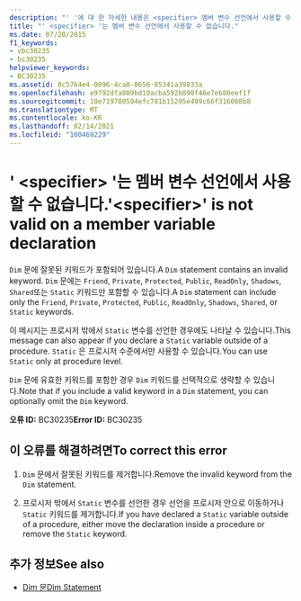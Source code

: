 ```yaml
---
description: "' '에 대 한 자세한 내용은 <specifier> 멤버 변수 선언에서 사용할 수 없습니다."
title: "' <specifier> '는 멤버 변수 선언에서 사용할 수 없습니다."
ms.date: 07/20/2015
f1_keywords:
- vbc30235
- bc30235
helpviewer_keywords:
- BC30235
ms.assetid: 8c5764e4-0096-4ca0-8656-05341a39833a
ms.openlocfilehash: e9792dfa809bd10acba592b890f46e7eb80eef1f
ms.sourcegitcommit: 10e719780594efc781b15295e499c66f316068b8
ms.translationtype: MT
ms.contentlocale: ko-KR
ms.lasthandoff: 02/14/2021
ms.locfileid: "100469229"
---
```

# <a name="specifier-is-not-valid-on-a-member-variable-declaration"></a><span data-ttu-id="23950-103">' \<specifier> '는 멤버 변수 선언에서 사용할 수 없습니다.</span><span class="sxs-lookup"><span data-stu-id="23950-103">'\<specifier>' is not valid on a member variable declaration</span></span>

<span data-ttu-id="23950-104">`Dim` 문에 잘못된 키워드가 포함되어 있습니다.</span><span class="sxs-lookup"><span data-stu-id="23950-104">A `Dim` statement contains an invalid keyword.</span></span> <span data-ttu-id="23950-105">`Dim` 문에는 `Friend`, `Private`, `Protected`, `Public`, `ReadOnly`, `Shadows`, `Shared`또는 `Static` 키워드만 포함할 수 있습니다.</span><span class="sxs-lookup"><span data-stu-id="23950-105">A `Dim` statement can include only the `Friend`, `Private`, `Protected`, `Public`, `ReadOnly`, `Shadows`, `Shared`, or `Static` keywords.</span></span>  
  
 <span data-ttu-id="23950-106">이 메시지는 프로시저 밖에서 `Static` 변수를 선언한 경우에도 나타날 수 있습니다.</span><span class="sxs-lookup"><span data-stu-id="23950-106">This message can also appear if you declare a `Static` variable outside of a procedure.</span></span> <span data-ttu-id="23950-107">`Static` 은 프로시저 수준에서만 사용할 수 있습니다.</span><span class="sxs-lookup"><span data-stu-id="23950-107">You can use `Static` only at procedure level.</span></span>  
  
 <span data-ttu-id="23950-108">`Dim` 문에 유효한 키워드를 포함한 경우 `Dim` 키워드를 선택적으로 생략할 수 있습니다.</span><span class="sxs-lookup"><span data-stu-id="23950-108">Note that if you include a valid keyword in a `Dim` statement, you can optionally omit the `Dim` keyword.</span></span>  
  
 <span data-ttu-id="23950-109">**오류 ID:** BC30235</span><span class="sxs-lookup"><span data-stu-id="23950-109">**Error ID:** BC30235</span></span>  
  
## <a name="to-correct-this-error"></a><span data-ttu-id="23950-110">이 오류를 해결하려면</span><span class="sxs-lookup"><span data-stu-id="23950-110">To correct this error</span></span>  
  
1. <span data-ttu-id="23950-111">`Dim` 문에서 잘못된 키워드를 제거합니다.</span><span class="sxs-lookup"><span data-stu-id="23950-111">Remove the invalid keyword from the `Dim` statement.</span></span>  
  
2. <span data-ttu-id="23950-112">프로시저 밖에서 `Static` 변수를 선언한 경우 선언을 프로시저 안으로 이동하거나 `Static` 키워드를 제거합니다.</span><span class="sxs-lookup"><span data-stu-id="23950-112">If you have declared a `Static` variable outside of a procedure, either move the declaration inside a procedure or remove the `Static` keyword.</span></span>  
  
## <a name="see-also"></a><span data-ttu-id="23950-113">추가 정보</span><span class="sxs-lookup"><span data-stu-id="23950-113">See also</span></span>

- [<span data-ttu-id="23950-114">Dim 문</span><span class="sxs-lookup"><span data-stu-id="23950-114">Dim Statement</span></span>](../language-reference/statements/dim-statement.md)

